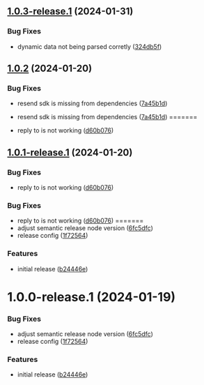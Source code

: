 ## [1.0.3-release.1](https://github.com/tbvgl/wappler-resend/compare/v1.0.2...v1.0.3-release.1) (2024-01-31)


### Bug Fixes

* dynamic data not being parsed corretly ([324db5f](https://github.com/tbvgl/wappler-resend/commit/324db5f6ba95160f4ecc42628e66dfdac29af364))

## [1.0.2](https://github.com/tbvgl/wappler-resend/compare/v1.0.1...v1.0.2) (2024-01-20)


### Bug Fixes

* resend sdk is missing from dependencies ([7a45b1d](https://github.com/tbvgl/wappler-resend/commit/7a45b1d5b425c282368a20c28f4800ceebbb6cb7))

* resend sdk is missing from dependencies ([7a45b1d](https://github.com/tbvgl/wappler-resend/commit/7a45b1d5b425c282368a20c28f4800ceebbb6cb7))
=======
* reply to is not working ([d60b076](https://github.com/tbvgl/wappler-resend/commit/d60b0768d00a36ce61a2493b4cc12e0046eacbcc))

## [1.0.1-release.1](https://github.com/tbvgl/wappler-resend/compare/v1.0.0...v1.0.1-release.1) (2024-01-20)


### Bug Fixes

* reply to is not working ([d60b076](https://github.com/tbvgl/wappler-resend/commit/d60b0768d00a36ce61a2493b4cc12e0046eacbcc))

### Bug Fixes

* reply to is not working ([d60b076](https://github.com/tbvgl/wappler-resend/commit/d60b0768d00a36ce61a2493b4cc12e0046eacbcc))
=======
* adjust semantic release node version ([6fc5dfc](https://github.com/tbvgl/wappler-resend/commit/6fc5dfc024a62d5c2153b3b2d08eb881e240b7b1))
* release config ([1f72564](https://github.com/tbvgl/wappler-resend/commit/1f72564c5b3bf25791ca092b5a45db1dfeffa9e3))


### Features

* initial release ([b24446e](https://github.com/tbvgl/wappler-resend/commit/b24446eb9a504ba3fad743695e372ded2a835866))


# 1.0.0-release.1 (2024-01-19)


### Bug Fixes

* adjust semantic release node version ([6fc5dfc](https://github.com/tbvgl/wappler-resend/commit/6fc5dfc024a62d5c2153b3b2d08eb881e240b7b1))
* release config ([1f72564](https://github.com/tbvgl/wappler-resend/commit/1f72564c5b3bf25791ca092b5a45db1dfeffa9e3))


### Features

* initial release ([b24446e](https://github.com/tbvgl/wappler-resend/commit/b24446eb9a504ba3fad743695e372ded2a835866))
